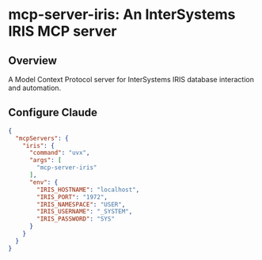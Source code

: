 # mcp-server-iris: An InterSystems IRIS MCP server

## Overview

A Model Context Protocol server for InterSystems IRIS database interaction and automation.

## Configure Claude

```json
{
  "mcpServers": {
    "iris": {
      "command": "uvx",
      "args": [
        "mcp-server-iris"
      ],
      "env": {
        "IRIS_HOSTNAME": "localhost",
        "IRIS_PORT": "1972",
        "IRIS_NAMESPACE": "USER",
        "IRIS_USERNAME": "_SYSTEM",
        "IRIS_PASSWORD": "SYS"
      }
    }
  }
}
```
